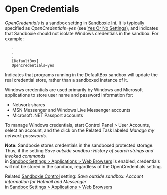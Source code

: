 # Open Credentials

_OpenCredentials_ is a sandbox setting in [Sandboxie Ini](SandboxieIni). It is typically specified as _OpenCredentials=yes_ (see [Yes Or No Settings](YesOrNoSettings)), and indicates that Sandboxie should not isolate Windows credentials in the sandbox. For example:
```
   .
   .
   .
   [DefaultBox]
   OpenCredentials=yes
```

Indicates that programs running in the DefaultBox sandbox will update the real credential store, rather than a sandboxed instance of it.

Windows credentials are used primarily by Windows and Microsoft applications to store user name and password information for:

*   Network shares
*   MSN Messenger and Windows Live Messenger accounts
*   Microsoft .NET Passport accounts

To manage Windows credentials, start Control Panel > User Accounts, select an account, and the click on the Related Task labeled _Manage my network passwords._

**Note:** Sandboxie stores credentials in the sandboxed protected storage. Thus, if the setting _Save outside sandbox: History of search strings and invoked commands_  
in [Sandbox Settings > Applications > Web Browsers](ApplicationsSettings#web) is enabled, credentials will not be stored in the sandbox, regardless of the OpenCredentials setting.

Related [Sandboxie Control](SandboxieControl) setting: _Save outside sandbox: Account information for Hotmail and Messenger_  
in [Sandbox Settings > Applications > Web Browsers](ApplicationsSettings#web)
